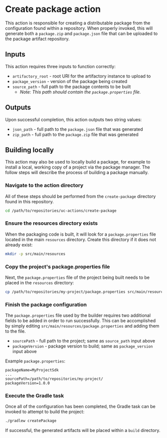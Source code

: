 # Create package action

This action is responsible for creating a distributable package from the
configuration found within a repository.  When properly invoked, this will
generate both a `package.zip` and `package.json` file that can be uploaded to
the package artifact repository.

## Inputs

This action requires three inputs to function correctly:

* `artifactory_root` - root URI for the artifactory instance to upload to
* `package_version` - version of the package being created
* `source_path` - full path to the package contents to be built
    * _Note: This path should contain the `package.properties` file._

## Outputs

Upon successful completion, this action outputs two string values:

* `json_path` - full path to the `package.json` file that was generated
* `zip_path` - full path to the `package.zip` file that was generated

## Building locally

This action may also be used to locally build a package, for example to install
a local, working copy of a project via the package manager.  The follow steps
will describe the process of building a package manually.

### Navigate to the action directory

All of these steps should be performed from the `create-package` directory found
in this repository.

```bash
cd /path/to/repositories/uc-actions/create-package
```

### Ensure the resources directory exists

When the packaging code is built, it will look for a `package.properties` file
located in the main `resources` directory.  Create this directory if it does not
already exist:

```bash
mkdir -p src/main/resources
```

### Copy the project's package.properties file

Next, the `package.properties` file of the project being built needs to be
placed in the `resources` directory:

```bash
cp /path/to/repositories/my-project/package.properties src/main/resources/
```

### Finish the package configuration

The `package.properties` file used by the builder requires two additional fields
to be added in order to run successfully.  This can be accomplished by simply
editing `src/main/resources/package.properties` and adding them to the file.

* `sourcePath` - full path to the project; same as `source_path` input above
* `packageVersion` - package version to build; same as `package_version` input above

Example `package.properties`:

    packageName=MyProjectSdk
    ...
    sourcePath=/path/to/repositories/my-project/
    packageVersion=1.0.0

### Execute the Gradle task

Once all of the configuration has been completed, the Gradle task can be invoked
to attempt to build the project:

```bash
./gradlew createPackage
```

If successful, the generated artifacts will be placed within a `build` directory.
